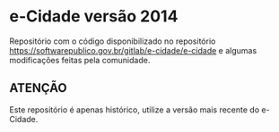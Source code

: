 # e-Cidade versão 2014

Repositório com o código disponibilizado no repositório https://softwarepublico.gov.br/gitlab/e-cidade/e-cidade e algumas modificações feitas pela comunidade.

## ATENÇÃO

Este repositório é apenas histórico, utilize a versão mais recente do e-Cidade.